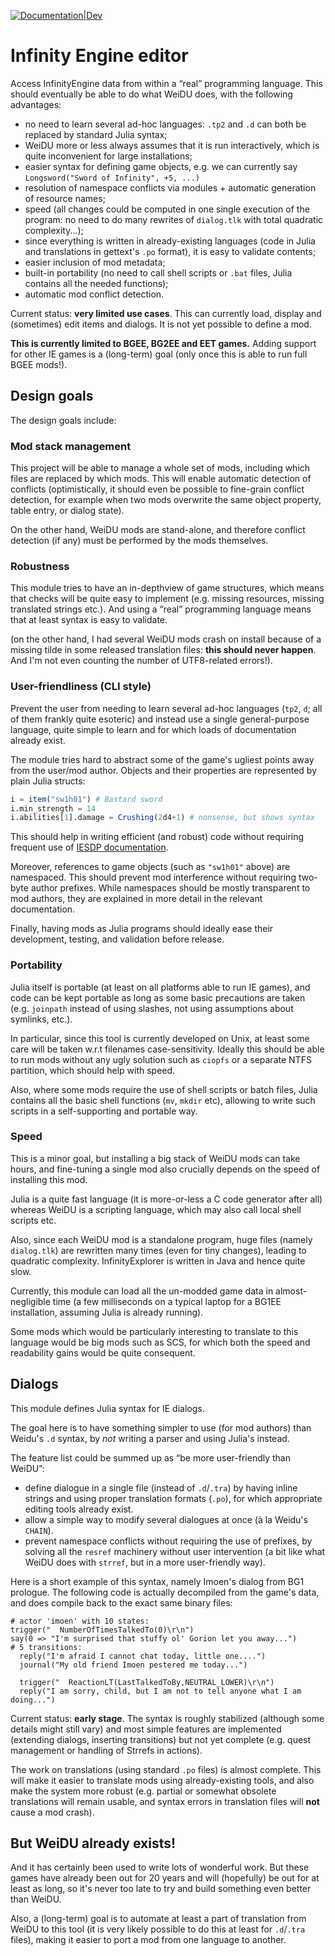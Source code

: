 [![Documentation|Dev](https://img.shields.io/badge/docs-latest-blue.svg)](https://plut.github.io/InfinityEngine.jl/dev/)
# Infinity Engine editor

Access InfinityEngine data from within a “real” programming language.
This should eventually be able to do what WeiDU does, with the following
advantages:

 - no need to learn several ad-hoc languages: `.tp2` and `.d` can both
   be replaced by standard Julia syntax;
 - WeiDU more or less always assumes that it is run interactively, which
   is quite inconvenient for large installations;
 - easier syntax for defining game objects, e.g. we can currently say
   `Longsword("Sword of Infinity", +5, ...)`
 - resolution of namespace conflicts via modules + automatic generation of
   resource names;
 - speed (all changes could be computed in one single execution of the program:
   no need to do many rewrites of `dialog.tlk` with total
   quadratic complexity...);
 - since everything is written in already-existing languages (code in
   Julia and translations in gettext's `.po` format), it is easy to
   validate contents;
 - easier inclusion of mod metadata;
 - built-in portability (no need to call shell scripts or `.bat` files,
   Julia contains all the needed functions);
 - automatic mod conflict detection.


Current status: **very limited use cases**. This can currently load,
display and (sometimes) edit items and dialogs. It is not yet possible to
define a mod.

**This is currently limited to BGEE, BG2EE and EET games.**
Adding support for other IE games is a (long-term) goal
(only once this is able to run full BGEE mods!).

## Design goals
The design goals include:

### Mod stack management

This project will be able to manage a whole set of mods,
including which files are replaced by which mods.
This will enable automatic detection of conflicts
(optimistically, it should even be possible to fine-grain
conflict detection, for example when two mods overwrite
the same object property, table entry, or dialog state).

On the other hand, WeiDU mods are stand-alone,
and therefore conflict detection (if any)
must be performed by the mods themselves.

### Robustness

This module tries to have an in-depth­view of game structures,
which means that checks will be quite easy to implement
(e.g. missing resources, missing translated strings etc.).
And using a “real” programming language means that at least
syntax is easy to validate.

(on the other hand, I had several WeiDU mods crash on install
because of a missing tilde in some released translation files:
**this should never happen**. And I'm not even counting the number of
UTF8-related errors!).

### User-friendliness (CLI style)

Prevent the user from needing to learn several ad-hoc languages
(`tp2`, `d`; all of them frankly quite esoteric)
and instead use a single general-purpose language,
quite simple to learn and for which loads of documentation already exist.

The module tries hard to abstract some of the game's ugliest points away
from the user/mod author.
Objects and their properties are represented by plain Julia structs:
```julia
i = item("sw1h01") # Bastard sword
i.min_strength = 14
i.abilities[1].damage = Crushing(2d4+1) # nonsense, but shows syntax
```
This should help in writing efficient (and robust) code without requiring
frequent use of [IESDP documentation](https://gibberlings3.github.io/iesdp).

Moreover, references to game objects (such as `"sw1h01"` above)
are namespaced. This should prevent mod interference without requiring
two-byte author prefixes.
While namespaces should be mostly transparent to mod authors,
they are explained in more detail in the relevant documentation.

Finally, having mods as Julia programs should ideally ease their
development, testing, and validation before release.

### Portability

Julia itself is portable (at least on all platforms able to run IE
games), and code can be kept portable as long as some basic precautions
are taken (e.g. `joinpath` instead of using slashes, not using
assumptions about symlinks, etc.).

In particular, since this tool is currently developed on Unix, at
least some care will be taken w.r.t filenames case-sensitivity.
Ideally this should be able to run mods without any ugly solution such as
`ciopfs` or a separate NTFS partition, which should help with speed.

Also, where some mods require the use of shell scripts or batch files,
Julia contains all the basic shell functions (`mv`, `mkdir` etc),
allowing to write such scripts in a self-supporting and portable way.

### Speed

This is a minor goal, but installing a big stack of WeiDU mods can take
hours, and fine-tuning a single mod also crucially depends on the speed
of installing this mod.

Julia is a quite fast language (it is more-or-less a C code generator
after all) whereas WeiDU is a scripting language,
which may also call local shell scripts etc.

Also, since each WeiDU mod is a standalone program, huge files
(namely `dialog.tlk`) are rewritten many times (even for tiny
changes), leading to quadratic complexity. InfinityExplorer is written
in Java and hence quite slow.

Currently, this module can load all the un-modded game data
in almost-negligible time (a few milliseconds on a typical laptop
for a BG1EE installation, assuming Julia is already running).

Some mods which would be particularly interesting to translate to this
language would be big mods such as SCS, for which
both the speed and readability gains would be quite consequent.

## Dialogs

This module defines Julia syntax for IE dialogs.

The goal here is to have something simpler to use (for mod authors)
than Weidu's `.d` syntax,
by *not* writing a parser and using Julia's instead.

The feature list could be summed up as “be more user-friendly than
WeiDU”:
 - define dialogue in a single file (instead of `.d`/`.tra`) by having
   inline strings and using proper translation formats (`.po`),
   for which appropriate editing tools already exist.
 - allow a simple way to modify several dialogues at once (à la Weidu's
   `CHAIN`).
 - prevent namespace conflicts without requiring the use of prefixes,
   by solving all the `resref` machinery without user intervention
   (a bit like what WeiDU does with `strref`, but in a more user-friendly
   way).

Here is a short example of this syntax, namely Imoen's dialog from BG1
prologue. The following code is actually decompiled from the game's data,
and does compile back to the exact same binary files:
```text/julia
# actor 'imoen' with 10 states:
trigger("  NumberOfTimesTalkedTo(0)\r\n")
say(0 => "I'm surprised that stuffy ol' Gorion let you away...")
# 5 transitions: 
  reply("I'm afraid I cannot chat today, little one....")
  journal("My old friend Imoen pestered me today...")
 
  trigger("  ReactionLT(LastTalkedToBy,NEUTRAL_LOWER)\r\n")
  reply("I am sorry, child, but I am not to tell anyone what I am doing...")
```

Current status: **early stage**.
The syntax is roughly stabilized (although some details might still
vary) and most simple features are implemented (extending dialogs,
inserting transitions)
but not yet complete (e.g. quest management or handling of Strrefs
in actions).

The work on translations (using standard `.po` files) is almost complete.
This will make it easier to translate mods using already-existing tools,
and also make the system more robust (e.g. partial or somewhat obsolete
translations will remain usable, and syntax errors in translation files
will **not** cause a mod crash).

## But WeiDU already exists!

And it has certainly been used to write lots of wonderful work. But these
games have already been out for 20 years and will (hopefully) be out for
at least as long, so it's never too late to try and build something even
better than WeiDU.

Also, a (long-term) goal is to automate at least a part of translation
from WeiDU to this tool (it is very likely possible to do this at least
for `.d`/`.tra` files), making it easier to port a mod from one language
to another.
